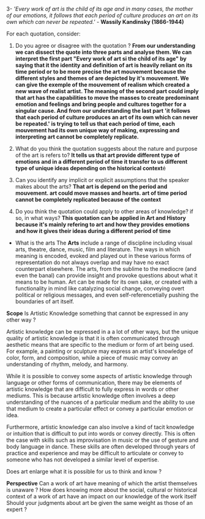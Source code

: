 3-  *'Every work of art is the child of its age and in many cases, the mother of our emotions, it follows that each period of culture produces an art on its own which can never be repeated.'*  - **Wassily Kandinsky (1866-1944)** 

For each quotation, consider: 
1. Do you agree or disagree with the quotation ? 
**From our understanding we can dissect the quote into three parts and analyse them. We can interpret the first part "Every work of art si the child of its age" by saying that it the identity and definition of art is heavily reliant on its time period or to be more precise the art mouvement because the different styles and themes of are depicted by it's mouvement. We can give the exemple of the mouvement of realism which created a new wave of realist artist. The meaning of the second part could imply that art has the capabilities to move the masses to create predominant emotion and feelings and bring people and cultures together for a singular cause. And from our understanding the last part 'it follows that each period of culture produces an art of its own which can never be repeated.' is trying to tell us that each period of time, each mouvement had its own unique way of making, expressing and interpreting art cannot be completely replicate.**

2. What do you think the quotation suggests about the nature and purpose of the art is refers to? 
**It tells us that art provide different type of emotions and in a different period of time it transfer to us different type of unique ideas depending on the historical context**é

3. Can you identify any implicit or explicit assumptions that the speaker makes about the arts? 
**That art is depend on the period and mouvement. art could move masses and hearts. art of time period cannot be completely replicated because of the context**

4. Do you think the quotation could apply to other areas of knowledge? if so, in what ways?
**This quotation can be applied in Art and History because it's mainly refering to art and how they provides emotions and how it gives their ideas during a different period of time**

-  What is the arts
The **Arts** include a range of discipline including visual arts, theatre, dance, music, film and literature. The ways in which meaning is encoded, evoked and played out in these various forms of representation do not always overlap and may have no exact counterpart elsewhere. The arts, from the sublime to the mediocre (and even the banal) can provide insight and provoke questions about what it means to be human. Art can be made for its own sake, or created with a functionality in mind like catalyzing social change, conveying overt political or religious messages, and even self-referencetially pushing the boundaries of art itself. 


**Scope**
Is Artistic Knowledge something that cannot be expressed in any other way ?

Artistic knowledge can be expressed in a a lot of other ways, but the unique quality of artistic knowledge is that it is often communicated through aesthetic means that are specific to the medium or form of art being used. For example, a painting or sculpture may express an artist's knowledge of color, form, and composition, while a piece of music may convey an understanding of rhythm, melody, and harmony.

While it is possible to convey some aspects of artistic knowledge through language or other forms of communication, there may be elements of artistic knowledge that are difficult to fully express in words or other mediums. This is because artistic knowledge often involves a deep understanding of the nuances of a particular medium and the ability to use that medium to create a particular effect or convey a particular emotion or idea.

Furthermore, artistic knowledge can also involve a kind of tacit knowledge or intuition that is difficult to put into words or convey directly. This is often the case with skills such as improvisation in music or the use of gesture and body language in dance. These skills are often developed through years of practice and experience and may be difficult to articulate or convey to someone who has not developed a similar level of expertise.


Does art enlarge what it is possible for us to think and know ?

**Perspective**
Can a work of art have meaning of which the artist themselves is unaware ?
How does knowing more about the social, cultural or historical context of a work of art have an impact on our knowledge of the work itself
Should your judgments about art be given the same weight as those of an expert ?

